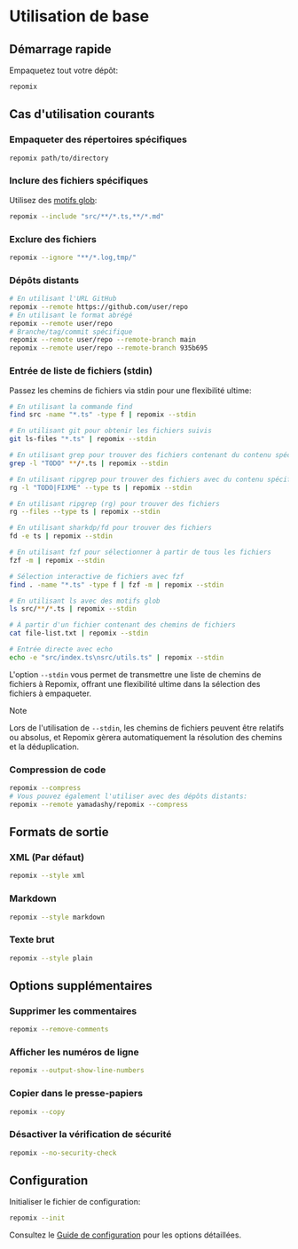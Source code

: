 # Utilisation de base

## Démarrage rapide

Empaquetez tout votre dépôt:

```bash
repomix
```

## Cas d'utilisation courants

### Empaqueter des répertoires spécifiques

```bash
repomix path/to/directory
```

### Inclure des fichiers spécifiques

Utilisez des [motifs glob](https://github.com/mrmlnc/fast-glob?tab=readme-ov-file#pattern-syntax):

```bash
repomix --include "src/**/*.ts,**/*.md"
```

### Exclure des fichiers

```bash
repomix --ignore "**/*.log,tmp/"
```

### Dépôts distants

```bash
# En utilisant l'URL GitHub
repomix --remote https://github.com/user/repo
# En utilisant le format abrégé
repomix --remote user/repo
# Branche/tag/commit spécifique
repomix --remote user/repo --remote-branch main
repomix --remote user/repo --remote-branch 935b695
```

### Entrée de liste de fichiers (stdin)

Passez les chemins de fichiers via stdin pour une flexibilité ultime:

```bash
# En utilisant la commande find
find src -name "*.ts" -type f | repomix --stdin

# En utilisant git pour obtenir les fichiers suivis
git ls-files "*.ts" | repomix --stdin

# En utilisant grep pour trouver des fichiers contenant du contenu spécifique
grep -l "TODO" **/*.ts | repomix --stdin

# En utilisant ripgrep pour trouver des fichiers avec du contenu spécifique
rg -l "TODO|FIXME" --type ts | repomix --stdin

# En utilisant ripgrep (rg) pour trouver des fichiers
rg --files --type ts | repomix --stdin

# En utilisant sharkdp/fd pour trouver des fichiers
fd -e ts | repomix --stdin

# En utilisant fzf pour sélectionner à partir de tous les fichiers
fzf -m | repomix --stdin

# Sélection interactive de fichiers avec fzf
find . -name "*.ts" -type f | fzf -m | repomix --stdin

# En utilisant ls avec des motifs glob
ls src/**/*.ts | repomix --stdin

# À partir d'un fichier contenant des chemins de fichiers
cat file-list.txt | repomix --stdin

# Entrée directe avec echo
echo -e "src/index.ts\nsrc/utils.ts" | repomix --stdin
```

L'option `--stdin` vous permet de transmettre une liste de chemins de fichiers à Repomix, offrant une flexibilité ultime dans la sélection des fichiers à empaqueter.

> [!NOTE]
> Lors de l'utilisation de `--stdin`, les chemins de fichiers peuvent être relatifs ou absolus, et Repomix gèrera automatiquement la résolution des chemins et la déduplication.

### Compression de code

```bash
repomix --compress
# Vous pouvez également l'utiliser avec des dépôts distants:
repomix --remote yamadashy/repomix --compress
```

## Formats de sortie

### XML (Par défaut)

```bash
repomix --style xml
```

### Markdown

```bash
repomix --style markdown
```

### Texte brut

```bash
repomix --style plain
```

## Options supplémentaires

### Supprimer les commentaires

```bash
repomix --remove-comments
```

### Afficher les numéros de ligne

```bash
repomix --output-show-line-numbers
```

### Copier dans le presse-papiers

```bash
repomix --copy
```

### Désactiver la vérification de sécurité

```bash
repomix --no-security-check
```

## Configuration

Initialiser le fichier de configuration:

```bash
repomix --init
```

Consultez le [Guide de configuration](/fr/guide/configuration) pour les options détaillées.
